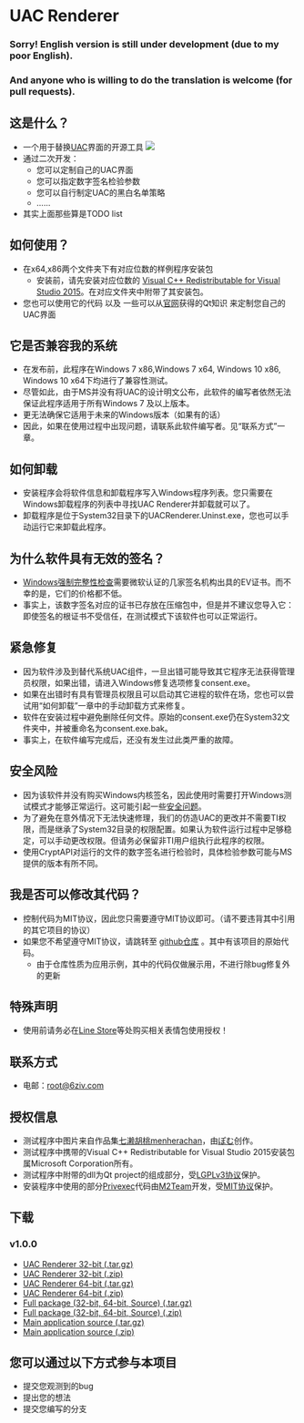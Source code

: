# UAC Renderer

### Sorry! English version is still under development (due to my poor English).
### And anyone who is willing to do the translation is welcome (for pull requests).

## 这是什么？
* 一个用于替换[UAC](https://msdn.microsoft.com/en-us/library/bb756945.aspx)界面的开源工具
![](https://github.com/sixziv/UAC-Renderer/raw/master/docs/Sample.png)
* 通过二次开发：
    * 您可以定制自己的UAC界面
    * 您可以指定数字签名检验参数
    * 您可以自行制定UAC的黑白名单策略
    * ……
* 其实上面那些算是TODO list

## 如何使用？
* 在x64,x86两个文件夹下有对应位数的样例程序安装包
    * 安装前，请先安装对应位数的 [Visual C++ Redistributable for Visual Studio 2015](https://www.microsoft.com/en-us/download/details.aspx?id=48145)。在对应文件夹中附带了其安装包。
* 您也可以使用它的代码 以及 一些可以从[官网](https://doc.qt.io/)获得的Qt知识 来定制您自己的UAC界面

## 它是否兼容我的系统
* 在发布前，此程序在Windows 7 x86,Windows 7 x64, Windows 10 x86, Windows 10 x64下均进行了兼容性测试。
* 尽管如此，由于MS并没有将UAC的设计明文公布，此软件的编写者依然无法保证此程序适用于所有Windows 7 及以上版本。
* 更无法确保它适用于未来的Windows版本（如果有的话）
* 因此，如果在使用过程中出现问题，请联系此软件编写者。见“联系方式”一章。

## 如何卸载
* 安装程序会将软件信息和卸载程序写入Windows程序列表。您只需要在Windows卸载程序的列表中寻找UAC Renderer并卸载就可以了。
* 卸载程序是位于System32目录下的UACRenderer.Uninst.exe，您也可以手动运行它来卸载此程序。

## 为什么软件具有无效的签名？
* [Windows强制完整性检查](https://social.technet.microsoft.com/wiki/contents/articles/255.forced-integrity-signing-of-portable-executable-pe-files.aspx)需要微软认证的几家签名机构出具的EV证书。而不幸的是，它们的价格都不低。
* 事实上，该数字签名对应的证书已存放在压缩包中，但是并不建议您导入它：即使签名的根证书不受信任，在测试模式下该软件也可以正常运行。

## 紧急修复
* 因为软件涉及到替代系统UAC组件，一旦出错可能导致其它程序无法获得管理员权限，如果出错，请进入Windows修复选项修复consent.exe。
* 如果在出错时有具有管理员权限且可以启动其它进程的软件在场，您也可以尝试用“如何卸载”一章中的手动卸载方式来修复。
* 软件在安装过程中避免删除任何文件。原始的consent.exe仍在System32文件夹中，并被重命名为consent.exe.bak。
* 事实上，在软件编写完成后，还没有发生过此类严重的故障。

## 安全风险
* 因为该软件并没有购买Windows内核签名，因此使用时需要打开Windows测试模式才能够正常运行。这可能引起一些[安全问题](https://docs.microsoft.com/zh-cn/windows-hardware/drivers/install/the-testsigning-boot-configuration-option)。
* 为了避免在意外情况下无法快速修理，我们的仿造UAC的更改并不需要TI权限，而是继承了System32目录的权限配置。如果认为软件运行过程中足够稳定，可以手动更改权限。但请务必保留非TI用户组执行此程序的权限。
* 使用CryptAPI对运行的文件的数字签名进行检验时，具体检验参数可能与MS提供的版本有所不同。

## 我是否可以修改其代码？
* 控制代码为MIT协议，因此您只需要遵守MIT协议即可。（请不要违背其中引用的其它项目的协议）
* 如果您不希望遵守MIT协议，请跳转至 [github仓库](https://github.com/6ziv/Custom-Samples/tree/master/UAC) 。其中有该项目的原始代码。
    * 由于仓库性质为应用示例，其中的代码仅做展示用，不进行除bug修复外的更新

## 特殊声明
* 使用前请务必在[Line Store](https://store.line.me)等处购买相关表情包使用授权！

## 联系方式
* 电邮：[root@6ziv.com](mailto://root@6ziv.com)

## 授权信息
* 测试程序中图片来自作品集[七濑胡桃menherachan](https://space.bilibili.com/326968804?from=search&seid=16315732763199361066)，由[ぽむ](https://www.pixiv.net/member.php?id=2302136)创作。
* 测试程序中携带的Visual C++ Redistributable for Visual Studio 2015安装包属Microsoft Corporation所有。
* 测试程序中附带的dll为Qt project的组成部分，受[LGPLv3协议](https://opensource.org/licenses/LGPL-3.0)保护。
* 安装程序中使用的部分[Privexec](https://github.com/M2Team/Privexec)代码由[M2Team](https://github.com/M2Team/)开发，受[MIT协议](https://opensource.org/licenses/MIT)保护。

## 下载
### v1.0.0
* [UAC Renderer 32-bit (.tar.gz)](https://github.com/sixziv/UAC-Renderer/releases/download/v1.0.0/RenderUAC_x86.tar.gz)
* [UAC Renderer 32-bit (.zip)](https://github.com/sixziv/UAC-Renderer/releases/download/v1.0.0/RenderUAC_x86.zip)
* [UAC Renderer 64-bit (.tar.gz)](https://github.com/sixziv/UAC-Renderer/releases/download/v1.0.0/RenderUAC_x64.tar.gz)
* [UAC Renderer 64-bit (.zip)](https://github.com/sixziv/UAC-Renderer/releases/download/v1.0.0/RenderUAC_x64.zip)
* [Full package (32-bit, 64-bit, Source) (.tar.gz)](https://github.com/sixziv/UAC-Renderer/releases/download/v1.0.0/RenderUAC_Source.tar.gz)
* [Full package (32-bit, 64-bit, Source) (.zip)](https://github.com/sixziv/UAC-Renderer/releases/download/v1.0.0/RenderUAC_Source.zip)
* [Main application source (.tar.gz)](https://github.com/sixziv/UAC-Renderer/archive/v1.0.0.tar.gz)
* [Main application source (.zip)](https://github.com/sixziv/UAC-Renderer/archive/v1.0.0.zip)

## 您可以通过以下方式参与本项目
* 提交您观测到的bug
* 提出您的想法
* 提交您编写的分支
